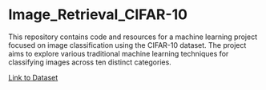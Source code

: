 # Image_Retrieval_CIFAR-10
This repository contains code and resources for a machine learning project focused on image classification using the CIFAR-10 dataset.
The project aims to explore various traditional machine learning techniques for classifying images across ten distinct categories.

[Link to Dataset](https://www.cs.toronto.edu/~kriz/cifar-10-python.tar.gz)
